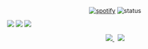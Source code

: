 <div align="center">
   <a href="https://api.statusbadges.me/openspotify/967152107922792478" target="_blank" rel="noopener"><img src="https://api.statusbadges.me/badge/spotify/967152107922792478?style=for-the-badge&labelColor=%231e1e2e&color=%23cba6f7" alt="spotify"></a>
   <img src="https://api.statusbadges.me/badge/status/967152107922792478?style=for-the-badge&labelColor=%231e1e2e&color=%23cba6f7" alt="status">
</div>

[![](http://github-profile-summary-cards.vercel.app/api/cards/profile-details?username=OasisVee&theme=rose_pine)](https://github.com/OasisVee)
[![](http://github-profile-summary-cards.vercel.app/api/cards/stats?username=OasisVee&theme=rose_pine)](https://github.com/OasisVee) [![](http://github-profile-summary-cards.vercel.app/api/cards/repos-per-language?username=OasisVee&theme=rose_pine)](https://github.com/OasisVee)
<br>
<div align="center">
    <a href="https://discord.com/users/967152107922792478">
        <img src="https://lanyard.cnrad.dev/api/967152107922792478?bg=181825&borderRadius=12px&animated=true&idleMessage=i%27m%20not%20doing%20anything%20rn%20%3A%29&showDisplayName=true" />
    </a>
    &nbsp;
    <a href="https://github.com/OasisVee/github-readme-stats">
        <img src="https://github-readme-stats.vercel.app/api?username=OasisVee&show_icons=true&bg_color=181825&text_color=cdd6f4&icon_color=cba6f7&title_color=cba6f7&hide_border=true&border_radius=12&include_all_commits=true&custom_title=My%20GitHub%20Stats">
    </a>
</div>
